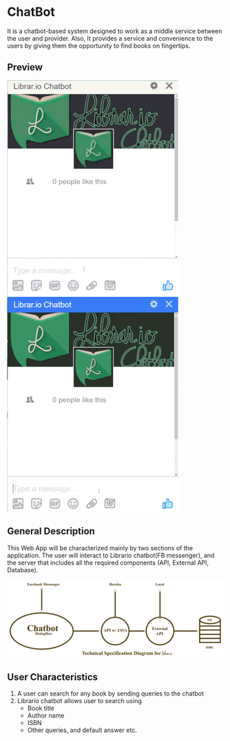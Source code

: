 # ChatBot
It is a chatbot-based system designed to work as a middle service between the user and provider. Also, It provides a service and convenience to the users by giving them the opportunity to find books on fingertips.

## Preview
![alt text](https://github.com/Librar-io/librar.io/blob/master/screenshots/Chatbot.gif) 
![alt text](https://github.com/Librar-io/librar.io/blob/master/screenshots/loop.gif)


## General Description
This Web App will be characterized mainly by two sections of the application. The user will interact to Librario chatbot(FB messenger), and the server that includes all the required components (API, External API, Database).

![alt text](https://github.com/Librar-io/librar.io/blob/master/screenshots/techDiagram.png)


## User Characteristics
  1. A user can search for any book by sending queries to the chatbot
  2. Librario chatbot allows user to search using
      - Book title
      - Author name
      - ISBN
      - Other queries, and default answer etc.
 
